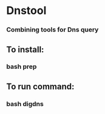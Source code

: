 # Dnstool
### Combining tools for Dns query

## To install:
### bash prep
## To run command:
### bash digdns
